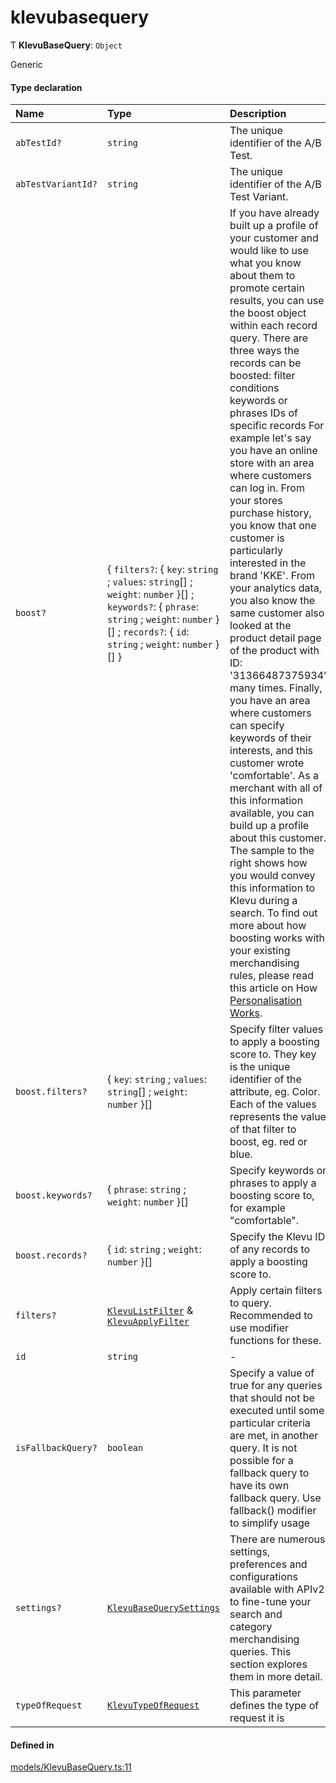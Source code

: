 # klevubasequery
      
Ƭ **KlevuBaseQuery**: `Object`

Generic

#### Type declaration

| Name | Type | Description |
| :------ | :------ | :------ |
| `abTestId?` | `string` | The unique identifier of the A/B Test. |
| `abTestVariantId?` | `string` | The unique identifier of the A/B Test Variant. |
| `boost?` | { `filters?`: { `key`: `string` ; `values`: `string`[] ; `weight`: `number`  }[] ; `keywords?`: { `phrase`: `string` ; `weight`: `number`  }[] ; `records?`: { `id`: `string` ; `weight`: `number`  }[]  } | If you have already built up a profile of your customer and would like to use what you know about them to promote certain results, you can use the boost object within each record query.  There are three ways the records can be boosted:  filter conditions keywords or phrases IDs of specific records For example let's say you have an online store with an area where customers can log in.  From your stores purchase history, you know that one customer is particularly interested in the brand 'KKE'.  From your analytics data, you also know the same customer also looked at the product detail page of the product with ID: '31366487375934' many times.  Finally, you have an area where customers can specify keywords of their interests, and this customer wrote 'comfortable'.  As a merchant with all of this information available, you can build up a profile about this customer. The sample to the right shows how you would convey this information to Klevu during a search.  To find out more about how boosting works with your existing merchandising rules, please read this article on How [Personalisation Works](https://help.klevu.com/support/solutions/articles/5000871357-how-does-it-work-). |
| `boost.filters?` | { `key`: `string` ; `values`: `string`[] ; `weight`: `number`  }[] | Specify filter values to apply a boosting score to. They key is the unique identifier of the attribute, eg. Color. Each of the values represents the value of that filter to boost, eg. red or blue. |
| `boost.keywords?` | { `phrase`: `string` ; `weight`: `number`  }[] | Specify keywords or phrases to apply a boosting score to, for example "comfortable". |
| `boost.records?` | { `id`: `string` ; `weight`: `number`  }[] | Specify the Klevu ID of any records to apply a boosting score to. |
| `filters?` | [`KlevuListFilter`](klevulistfilter.md) & [`KlevuApplyFilter`](klevuapplyfilter.md) | Apply certain filters to query. Recommended to use modifier functions for these. |
| `id` | `string` | - |
| `isFallbackQuery?` | `boolean` | Specify a value of true for any queries that should not be executed until some particular criteria are met, in another query. It is not possible for a fallback query to have its own fallback query.  Use fallback() modifier to simplify usage |
| `settings?` | [`KlevuBaseQuerySettings`](klevubasequerysettings.md) | There are numerous settings, preferences and configurations available with APIv2 to fine-tune your search and category merchandising queries. This section explores them in more detail. |
| `typeOfRequest` | [`KlevuTypeOfRequest`](enums/KlevuTypeOfRequest.md) | This parameter defines the type of request it is |

#### Defined in

[models/KlevuBaseQuery.ts:11](https://github.com/klevultd/frontend-sdk/blob/d712c6c/packages/klevu-core/src/models/KlevuBaseQuery.ts#L11)

